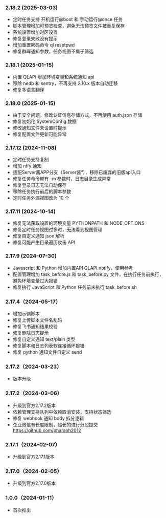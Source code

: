### 2.18.2 (2025-03-03)

- 定时任务支持 开机运行@boot 和 手动运行@once 任务
- 脚本管理增加可预览检查，避免无法预览文件被重复保存
- 系统设置增加时区设置
- 修复登录失败没有提示
- 增加重置密码命令 ql resetpwd
- 修复群晖通知参数，任务视图不属于筛选

### 2.18.1 (2025-01-15)

- 内置 QLAPI 增加环境变量和系统通知 api
- 移除 nedb 和 sentry，不再支持 2.10.x 版本自动迁移
- 修复多语言翻译

### 2.18.0 (2025-01-15)

- 由于安全问题，修改认证信息存储方式，不再使用 auth.json 存储
- 修复初始化 SystemConfig 数据
- 修改通知文件未设置时提示
- 修复配置文件更新可能异常

### 2.17.12 (2024-11-08)

- 定时任务支持复制
- 增加 ntfy 通知
- 适配Server酱APP分支（Server酱³），移除已废弃的旧版api入口
- 修复任务命令带有 -m 参数时，日志目录生成异常
- 修复登录日志无法自动保存
- 移除任务执行前后的脚本参数
- 定时任务外漏视图改为 10 个

### 2.17.11 (2024-10-14)

- 修复无法获取设置的环境变量 PYTHONPATH 和 NODE_OPTIONS
- 修复定时任务视图过多时，无法看到视图管理
- 修复自定义通知 json 解析
- 修复可能产生目录遍历攻击 API

### 2.17.9 (2024-07-30)

- Javascript 和 Python 增加内置API QLAPI.notify，使用参考
- 配置管理增加 task_before.js 和 task_before.py 文件，在执行任务前执行，避免环境变量过大报错
- 修复执行 JavaScript 和 Python 任务前未执行 task_before.sh

### 2.17.4（2024-05-17）

- 增加示例脚本
- 修复上传脚本文件名乱码
- 修复飞书通知结果校验
- 修复删除日志提示
- 修复自定义通知 text/plain 类型
- 修复脚本和日志列表软连接循环报错
- 修复 python 通知文件自定义 send

### 2.17.2（2024-03-23） 

- 版本升级

### 2.17.2（2024-03-06）

- 升级到官方2.17.2版本
- 依赖管理支持队列中依赖取消安装，支持状态筛选
- 修复 webhook 通知 body 拆分逻辑
- 企业微信有长度限制，超长的进行分段提交 https://github.com/pharaoh2012

### 2.17.1（2024-02-07） 

- 升级到官方2.17.1版本

### 2.17.0（2024-02-05） 

- 升级到官方2.17.0版本

### 1.0.0（2024-01-11） 

- 首次推出